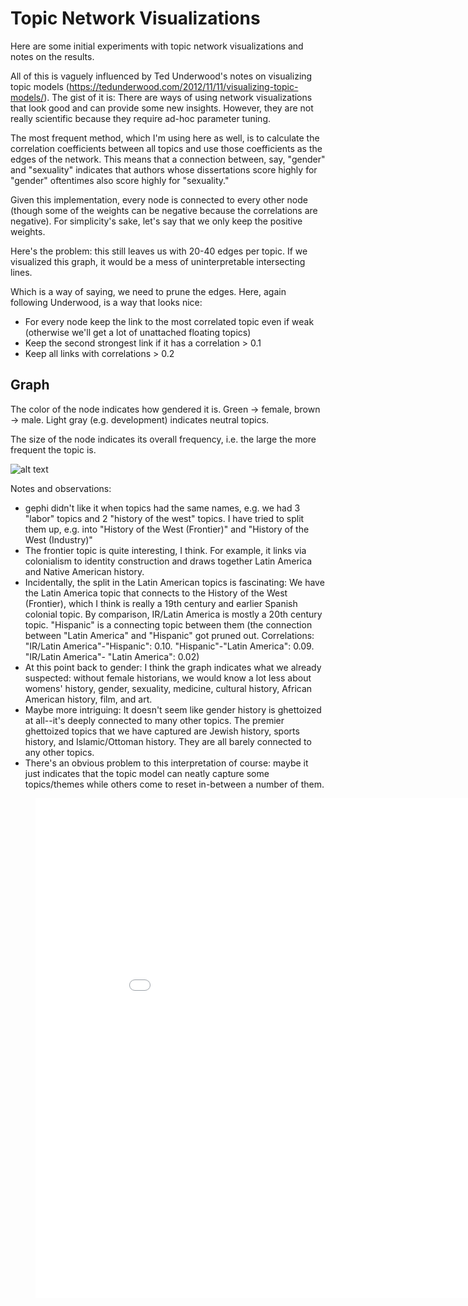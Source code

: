 # Topic Network Visualizations
Here are some initial experiments with topic network visualizations and notes
on the results. 

All of this is vaguely influenced by Ted Underwood's notes on visualizing
topic models (https://tedunderwood.com/2012/11/11/visualizing-topic-models/).
The gist of it is: There are ways of using network visualizations that look good
and can provide some new insights. However, they are not really scientific
because they require ad-hoc parameter tuning.

The most frequent method, which I'm using here as well, is to calculate the
correlation coefficients between all topics and use those coefficients
as the edges of the network. This means that a connection between, say, "gender" and
 "sexuality" indicates that authors whose dissertations score highly for "gender"
 oftentimes also score highly for "sexuality."

Given this implementation, every node is connected to every other node (though
some of the weights can be negative because the correlations are negative). For simplicity's
sake, let's say that we only keep the positive weights.

Here's the problem: this still leaves us with 20-40 edges per topic. If we visualized
this graph, it would be a mess of uninterpretable intersecting lines.

Which is a way of saying, we need to prune the edges. Here, again following Underwood, 
is a way that looks nice: 
- For every node keep the link to the most correlated topic even if weak (otherwise 
we'll get a lot of unattached floating topics)
- Keep the second strongest link if it has a correlation > 0.1
- Keep all links with correlations > 0.2

## Graph
The color of the node indicates how gendered it is. Green -> female, brown -> male. Light gray (e.g. 
development) indicates neutral topics.

The size of the node indicates its overall frequency, i.e. the large the more frequent the topic is.

![alt text](https://github.com/srisi/gender_history/raw/master/data/networks/gephi_thin.png)

Notes and observations:
- gephi didn't like it when topics had the same names, e.g. we had 3 "labor" topics and 2 "history of 
the west" topics. I have tried to split them up, e.g. into "History of the West (Frontier)" and 
"History of the West (Industry)"
- The frontier topic is quite interesting, I think. For example, it links via colonialism to identity
construction and draws together Latin America and Native American history.
- Incidentally, the split in the Latin American topics is fascinating: We have the Latin America topic
that connects to the History of the West (Frontier), which I think is really a 19th century and earlier
Spanish colonial topic. By comparison, IR/Latin America is mostly a 20th century topic. "Hispanic" is a
connecting topic between them (the connection between "Latin America" and "Hispanic" got pruned out. 
Correlations: "IR/Latin America"-"Hispanic": 0.10. "Hispanic"-"Latin America": 0.09. "IR/Latin America"-
"Latin America": 0.02)
- At this point back to gender: I think the graph indicates what we already suspected: without female 
historians, we would know a lot less about womens' history, gender, sexuality, medicine, cultural history, 
African American history, film, and art. 
- Maybe more intriguing: It doesn't seem like gender history is ghettoized at all--it's deeply connected
to many other topics. The premier ghettoized topics that we have captured are Jewish history, sports 
history, and Islamic/Ottoman history. They are all barely connected to any other topics. 
- There's an obvious problem to this interpretation of course: maybe it just indicates that the topic model
can neatly capture some topics/themes while others come to reset in-between a number of them.

<figure>
<iframe width="900" height="800" frameborder="0" scrolling="no" src="//plot.ly/~stephan.risi/254.embed"></iframe>
</figure>

